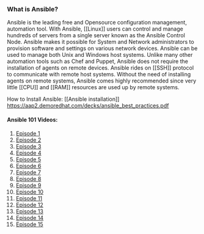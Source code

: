 
### What is Ansible?

Ansible is the leading free and Opensource configuration management, automation tool. With Ansible, [[Linux]] users can control and manage hundreds of servers from a single server known as the Ansible Control Node. Ansible makes it possible for System and Network administrators to provision software and settings on various network devices. Ansible can be used to manage both Unix and Windows host systems. Unlike many other automation tools such as Chef and Puppet, Ansible does not require the installation of agents on remote devices. Ansible rides on [[SSH]] protocol to communicate with remote host systems. Without the need of installing agents on remote systems, Ansible comes highly recommended since very little [[CPU]] and [[RAM]] resources are used up by remote systems.


How to Install Ansible: [[Ansible installation]]
https://aap2.demoredhat.com/decks/ansible_best_practices.pdf

#### Ansible 101 Videos: 
1. [Episode 1](https://www.youtube.com/watch?v=goclfp6a2IQ&t=474s)
2. [Episode 2](https://www.youtube.com/watch?v=7kVfqmGtDL8)
3. [Episode 3](https://www.youtube.com/watch?v=WNmKjtWtqIc&t=9s)
4. [Episode 4](https://www.youtube.com/watch?v=SLW4LX7lbvE)
5. [Episode 5](https://www.youtube.com/watch?v=HU-dkXBCPdU)
6. [Episode 6](https://www.youtube.com/watch?v=JFweg2dUvqM)
7. [Episode 7](https://www.youtube.com/watch?v=FaXVZ60o8L8)
8. [Episode 8](https://www.youtube.com/watch?v=FaXVZ60o8L8)
9. [Episode 9](https://www.youtube.com/watch?v=gV_16dU7XjM)
10. [Episode 10](https://www.youtube.com/watch?v=iKmY4jEiy_A)
12. [Episode 11](https://www.youtube.com/watch?v=_rDzMYp-fBs)
13. [Episode 12](https://www.youtube.com/watch?v=_QZr4xKhir4)
14. [Episode 13](https://www.youtube.com/watch?v=nyXDR4RG4A8)
15. [Episode 14](https://www.youtube.com/watch?v=N7tgLVCXup4)
16. [Episode 15](https://www.youtube.com/watch?v=sb5XYD3BLMA)